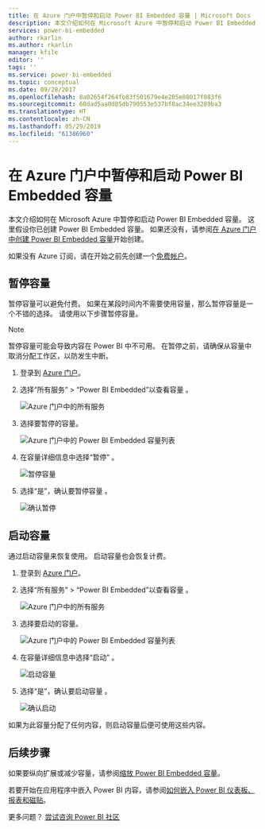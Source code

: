 ```yaml
---
title: 在 Azure 门户中暂停和启动 Power BI Embedded 容量 | Microsoft Docs
description: 本文介绍如何在 Microsoft Azure 中暂停和启动 Power BI Embedded 容量。
services: power-bi-embedded
author: rkarlin
ms.author: rkarlin
manager: kfile
editor: ''
tags: ''
ms.service: power-bi-embedded
ms.topic: conceptual
ms.date: 09/28/2017
ms.openlocfilehash: 8a02654f264fb83f501679e4e205e08017f083f6
ms.sourcegitcommit: 60dad5aa0d85db790553e537bf8ac34ee3289ba3
ms.translationtype: HT
ms.contentlocale: zh-CN
ms.lasthandoff: 05/29/2019
ms.locfileid: "61386960"
---
```

# <a name="pause-and-start-your-power-bi-embedded-capacity-in-the-azure-portal"></a>在 Azure 门户中暂停和启动 Power BI Embedded 容量

本文介绍如何在 Microsoft Azure 中暂停和启动 Power BI Embedded 容量。 这里假设你已创建 Power BI Embedded 容量。 如果还没有，请参阅[在 Azure 门户中创建 Power BI Embedded 容量](azure-pbie-create-capacity.md)开始创建。

如果没有 Azure 订阅，请在开始之前先创建一个[免费帐户](https://azure.microsoft.com/free/)。

## <a name="pause-your-capacity"></a>暂停容量

暂停容量可以避免付费。 如果在某段时间内不需要使用容量，那么暂停容量是一个不错的选择。 请使用以下步骤暂停容量。

> [!NOTE]
> 暂停容量可能会导致内容在 Power BI 中不可用。 在暂停之前，请确保从容量中取消分配工作区，以防发生中断。

1. 登录到 [Azure 门户](https://portal.azure.com/)。

2. 选择“所有服务” > “Power BI Embedded”以查看容量   。

    ![Azure 门户中的所有服务](media/azure-pbie-pause-start/azure-portal-more-services.png)

3. 选择要暂停的容量。

    ![Azure 门户中的 Power BI Embedded 容量列表](media/azure-pbie-pause-start/azure-portal-capacity-list.png)

4. 在容量详细信息中选择“暂停”  。

    ![暂停容量](media/azure-pbie-pause-start/azure-portal-pause-capacity.png)

5. 选择“是”，确认要暂停容量  。

    ![确认暂停](media/azure-pbie-pause-start/azure-portal-confirm-pause.png)

## <a name="start-your-capacity"></a>启动容量

通过启动容量来恢复使用。 启动容量也会恢复计费。

1. 登录到 [Azure 门户](https://portal.azure.com/)。

2. 选择“所有服务” > “Power BI Embedded”以查看容量   。

    ![Azure 门户中的所有服务](media/azure-pbie-pause-start/azure-portal-more-services.png)

3. 选择要启动的容量。

    ![Azure 门户中的 Power BI Embedded 容量列表](media/azure-pbie-pause-start/azure-portal-capacity-list.png)

4. 在容量详细信息中选择“启动”  。

    ![启动容量](media/azure-pbie-pause-start/azure-portal-start-capacity.png)

5. 选择“是”，确认要启动容量  。

    ![确认启动](media/azure-pbie-pause-start/azure-portal-confirm-start.png)

如果为此容量分配了任何内容，则启动容量后便可使用这些内容。

## <a name="next-steps"></a>后续步骤

如果要纵向扩展或减少容量，请参阅[缩放 Power BI Embedded 容量](azure-pbie-scale-capacity.md)。

若要开始在应用程序中嵌入 Power BI 内容，请参阅[如何嵌入 Power BI 仪表板、报表和磁贴](https://powerbi.microsoft.com/documentation/powerbi-developer-embedding-content/)。

更多问题？ [尝试咨询 Power BI 社区](http://community.powerbi.com/)